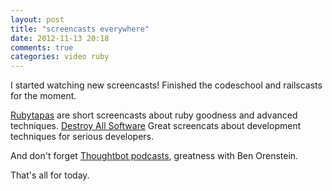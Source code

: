 ```yaml
---
layout: post
title: "screencasts everywhere"
date: 2012-11-13 20:18
comments: true
categories: video ruby
---
```

I started watching new screencasts!
Finished the codeschool and railscasts for the moment.

[Rubytapas](http://devblog.avdi.org/rubytapas/) are short screencasts about ruby goodness and advanced techniques.
[Destroy All Software](https://www.destroyallsoftware.com) Great screencats about development techniques for serious developers.

And don't forget [Thoughtbot podcasts](http://www.thoughtbot.com/podcast), greatness with Ben Orenstein.

That's all for today.
